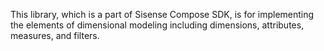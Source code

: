 This library, which is a part of Sisense Compose SDK, is
for implementing the elements of dimensional modeling
including dimensions, attributes, measures, and filters.
